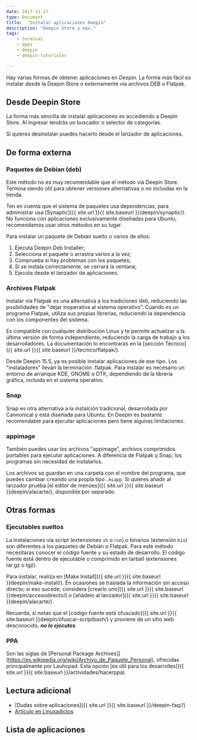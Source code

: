 ```yaml
---
date: 2017-11-17
type: Document
title:  "Instalar aplicaciones Deepin"
description: "Deepin Store y más."
tags:
    - terminal
    - apps
    - deepin
    - deepin-tutoriales

---
```

Hay varias formas de obtener aplicaciones en *Deepin*. La forma más fácil es instalar desde la Deepin Store o externamente vía archivos DEB o Flatpak.

## Desde Deepin Store

La forma más sencilla de instalar aplicaciones es accediendo a Deepin Store. Al ingresar tendrás un buscador o selector de categorías.

Si quieres desinstalar puedes hacerlo desde el lanzador de aplicaciones.

## De forma externa
### Paquetes de Debian (deb)

Este método no es muy recomendable que el método vía Deepin Store. Termina siendo útil para obtener versiones alternativas o no incluidas en la tienda.

Ten en cuenta que el sistema de paquetes usa dependencias, para administrar usa [Synaptic]({{ site.url }}{{ site.baseurl }}/deepin/synaptic/). No funciona con aplicaciones exclusivamente diseñadas para Ubuntu, recomendamos usar otros métodos en su lugar.

Para instalar un paquete de Debian suelto o varios de ellos:

1. Ejecuta Deepin Deb Installer;
2. Selecciona el paquete o arrastra varios a la vez;
3. Comprueba si hay problemas con los paquetes;
4. Si se instala correctamente, se cerrará la ventana;
5. Ejecuta desde el lanzador de aplicaciones.

### Archivos Flatpak

Instalar vía Flatpak es una alternativa a los tradiciones deb, reduciendo las posibilidades de "dejar inoperativa al sistema operativo". Cuando es un programa Flatpak, utiliza sus propias librerías, reduciendo la dependencia con los componentes del sistema.

Es compatible con cualquier distribución Linux y te permite actualizar a la última versión de forma independiente, reduciendo la carga de trabajo a los desarrolladores. La documentación lo encontrarás en la [sección Técnico]({{ site.url }}{{ site.baseurl }}/tecnico/flatpak/).

Desde Deepin 15.5, ya es posible instalar aplicaciones de ese tipo. Los "instaladores" llevan la terminación .flatpak. Para instalar es necesario un entorno de arranque KDE, GNOME o DTK, dependiendo de la librería gráfica, incluida en el sistema operativo.

### Snap
Snap es otra alternativa a la instalción tradicional, desarrollada por Cannonical y está diseñada para Ubuntu. En Deepin es bastante recomendable para ejecutar aplicaciones pero tiene algunas limitaciones.

### appimage
También puedes usar los archivos "appimage", archivos comprimidos portables para ejecutar aplicaciones.  A diferencia de Flatpak y Snap, los programas sin necesidad de instalarlos.

Los archivos se guardan en una carpeta con el nombre del programa, que puedes cambiar creando una propia tipo `.miapp`. Si quieres añadir al lanzador prueba [el editor de menúes]({{ site.url }}{{ site.baseurl }}deepin/alacarte/), disponible por separado.

## Otras formas
### Ejecutables sueltos
La instalaciones vía script (extensiones `sh` o `run`) o binarios (extensión `bin`) son diferentes a los paquetes de Debian o Flatpak. Para este método necesitarás conocer el código fuente y su estado de desarrollo. El código fuente está dentro de ejecutable o comprimido en tarball (extensiones tar.gz o tgz).

Para instalar, realiza en [Make Install]({{ site.url }}{{ site.baseurl }}deepin/make-install/). En ocasiones se traslada la información sin acceso directo; si eso sucede, considera [crearlo uno]({{ site.url }}{{ site.baseurl }}deepin/accesodirecto/) o [añádelo al lanzador]({{ site.url }}{{ site.baseurl }}deepin/alacarte/).

Recuerda, si notas que el [código fuente está ofuscado]({{ site.url }}{{ site.baseurl }}deepin/ofuscar-scriptbash/) y proviene de un sitio web desconocido, ***no lo ejecutes***.

### PPA
Son las siglas de [Personal Package Archives]](https://es.wikipedia.org/wiki/Archivo_de_Paquete_Personal), ofrecidas principalmente por Lauhcpad. Esta opción [es útil para los desarrolles]({{ site.url }}{{ site.baseurl }}/actividades/hacerppa).

## Lectura adicional
* [Dudas sobre aplicaciones]({{ site.url }}{{ site.baseurl }}/deepin-faq//)
* [Artículo en Linuxadictos](https://www.linuxadictos.com/tutorial-como-instalar-cualquier-paquete-en-gnulinux.html)

## Lista de aplicaciones


<!--more-->
